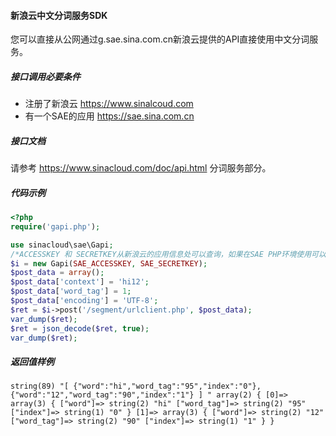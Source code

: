 #### 新浪云中文分词服务SDK

您可以直接从公网通过g.sae.sina.com.cn新浪云提供的API直接使用中文分词服务。

##### 接口调用必要条件

- 注册了新浪云 <https://www.sinalcoud.com>
- 有一个SAE的应用 <https://sae.sina.com.cn>

##### 接口文档

请参考 <https://www.sinacloud.com/doc/api.html> 分词服务部分。

##### 代码示例

```php
<?php
require('gapi.php');

use sinacloud\sae\Gapi;
/*ACCESSKEY 和 SECRETKEY从新浪云的应用信息处可以查询，如果在SAE PHP环境使用可以直接使用以下常量*/
$i = new Gapi(SAE_ACCESSKEY, SAE_SECRETKEY);
$post_data = array();
$post_data['context'] = 'hi12';
$post_data['word_tag'] = 1;
$post_data['encoding'] = 'UTF-8';
$ret = $i->post('/segment/urlclient.php', $post_data);
var_dump($ret);
$ret = json_decode($ret, true);
var_dump($ret);
```

##### 返回值样例

```
string(89) "[ {"word":"hi","word_tag":"95","index":"0"}, {"word":"12","word_tag":"90","index":"1"} ] " array(2) { [0]=> array(3) { ["word"]=> string(2) "hi" ["word_tag"]=> string(2) "95" ["index"]=> string(1) "0" } [1]=> array(3) { ["word"]=> string(2) "12" ["word_tag"]=> string(2) "90" ["index"]=> string(1) "1" } }
```